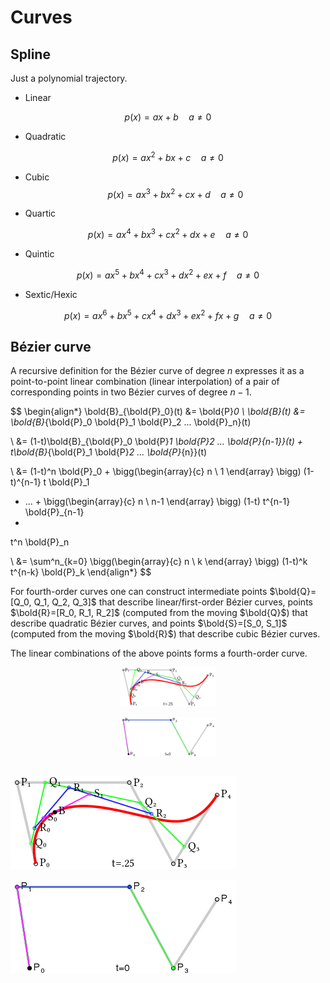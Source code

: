 # Curves

## Spline

Just a polynomial trajectory. 

* Linear

$$
p(x)=ax + b
\quad a \ne 0
$$

* Quadratic

$$
p(x)=ax^2 + bx + c
\quad a \ne 0
$$

* Cubic
$$
p(x)=ax^3+bx^2+cx+d
\quad a \ne 0
$$

* Quartic

$$
p(x)=ax^4+bx^3+cx^2 + dx + e
\quad a \ne 0
$$

* Quintic

$$
p(x)=ax^5+bx^4+cx^3+dx^2 + ex + f
\quad a \ne 0
$$

* Sextic/Hexic

$$
p(x)=ax^6+bx^5+cx^4+dx^3 + ex^2 + fx + g
\quad a \ne 0
$$

## Bézier curve

A recursive definition for the Bézier curve of degree $n$ expresses it as a point-to-point linear combination (linear interpolation) of a pair of corresponding points in two Bézier curves of degree $n − 1$.

$$
\begin{align*}
\bold{B}_{\bold{P}_0}(t)
&= 
\bold{P}_0
\\
\bold{B}(t) &=
\bold{B}_{\bold{P}_0 \bold{P}_1 \bold{P}_2 ... \bold{P}_n}(t)

\\ &=
(1-t)\bold{B}_{\bold{P}_0 \bold{P}_1 \bold{P}_2 ... \bold{P}_{n-1}}(t)
+
t\bold{B}_{\bold{P}_1 \bold{P}_2 ... \bold{P}_{n}}(t)

\\ &=
(1-t)^n \bold{P}_0 
+
\bigg(\begin{array}{c}
n \\
1
\end{array} \bigg)
(1-t)^{n-1} t \bold{P}_1
+ ... +
\bigg(\begin{array}{c}
n \\
n-1
\end{array} \bigg)
(1-t) t^{n-1} \bold{P}_{n-1}
+
t^n \bold{P}_n

\\ &=
\sum^n_{k=0} 
\bigg(\begin{array}{c}
n \\
k
\end{array} \bigg)
(1-t)^k t^{n-k}
\bold{P}_k
\end{align*}
$$

For fourth-order curves one can construct intermediate points $\bold{Q}=[Q_0, Q_1, Q_2, Q_3]$ that describe linear/first-order Bézier curves, points $\bold{R}=[R_0, R_1, R_2]$ (computed from the moving $\bold{Q}$) that describe quadratic Bézier curves, and points $\bold{S}=[S_0, S_1]$ (computed from the moving $\bold{R}$) that describe cubic Bézier curves.

The linear combinations of the above points forms a fourth-order curve.


<div style="display: flex; justify-content: center;">
      <img src="imgs/bezier_4_big.svg.png" width="30%" height="30%" alt="bezier_4_big.svg" />
</div>
</br>

<div style="display: flex; justify-content: center;">
      <img src="imgs/bezier_4_big.gif" width="30%" height="30%" alt="bezier_4_big.gif" />
</div>
</br>

![Bézier_4_big.svg](imgs/bezier_4_big.svg.png "Bézier_4_big.svg")

![Bézier_4_big](imgs/bezier_4_big.gif "Bézier_4_big")
